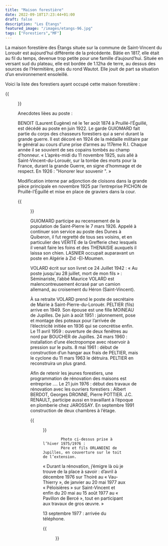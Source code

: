 ```yaml
---
title: "Maison forestière"
date: 2022-09-18T17:23:44+01:00
draft: false
description: "Les Étangs"
featured_image: "/images/etangs-96.jpg"
tags: ["Forestiers","MF"]
---
```


La maison forestière des Étangs située sur la commune de Saint-Vincent du Lorouër est aujourd’hui différente de la précédente.
Bâtie en 1817, elle était au fil du temps, devenue trop petite pour une famille d’aujourd’hui. 
Située en versant sud du plateau, elle est bordée de 1.12ha de terre, au dessus des sources de l’Hermitière, près du rond Wautot. 
Elle jouit de part sa situation d’un environnement ensoleillé. 

Voici la liste des forestiers ayant occupé cette maison forestière : 

{{<figure src="/images/articles/etangs.jpg" title="Forestiers des Étangs">}}

Anecdotes lièes au poste :
  
BENOIT (Laurent Eugène) né le 1er août 1874 à Pruillé-l’Éguillé, est décédé au poste en juin 1922. 
Le garde GUIOMARD fait partie du corps des chasseurs forestiers qui a servi durant la grande guerre.
  Il est décoré en 1924 de la médaille militaire par le général au cours d’une prise d’armes au 117ème R.I. 
  Chaque année il se souvient de ses copains tombés au champ d’honneur.
  « L’après-midi du 11 novembre 1925, suis allé à Saint-Vincent-du-Lorouër, sur la tombe des morts pour la France,
  durant la grande Guerre, en signe d’hommage et de respect. En 1926 : "Honorer leur souvenir ". » 
  
Modification interne par adjonction de cloisons dans la grande pièce principale en novembre 1925 par l’entreprise PICHON de Pruillé-l’Éguillé et mise en place de graviers dans la cour.

{{<figure src="/images/articles/etangs1975.jpg" title="Les Étangs en 1975">}}

GUIOMARD participe au recensement de la population de Saint-Pierre le 7 mars 1926. Appelé à continuer son service au poste des Dunes à Quiberon, il fut regretté de tous ses voisins, et en particulier des VÉRITÉ de la Grefferie chez lesquels il venait faire les foins et des THENAISIE auxquels il laissa son chien.
LASNIER occupait auparavant un poste en Algérie à Zid -El-Moumen.

VOLARD écrit sur son livret ce 24 Juillet 1942 :
  « Au poste jusqu'au 28 juillet, mort de mon fils » : Séminariste, l’abbé Maurice VOLARD est malencontreusement
  écrasé par un camion allemand, au croisement du Héron (Saint-Vincent). 

À sa retraite VOLARD prend le poste de secrétaire de Mairie à Saint-Pierre-du-Lorouër. 
PELTIER (fils) arrive en 1949. Son épouse est une fille MOINEAU de Jupilles.
  De juin à août 1951 : jalonnement, pose et montage des poteaux pour l’arrivée de l’électricité initiée en 1936 qui se concrétise enfin.
  Le 11 avril 1959 : ouverture de deux fenêtres au nord par BOUCHER de Jupilles. 
  24 mars 1960 : installation d’une électropompe avec réservoir à pression sur le puits.
  8 mai 1961 : début de construction d’un hangar aux frais de PELTIER, mais le cyclone du 11 mars 1963
  le détruira. PELTIER en reconstruira un plus grand.
  
  
Afin de retenir les jeunes forestiers, une programmation de rénovation des maisons est entreprise …. 
  Le 21 juin 1976 : début des travaux de rénovation avec les ouvriers forestiers : 
  Albert BERDOT, Georges DRONNE, Pierre POTTIER. J.C. RENAULT, 
  participe aussi en travaillant à l’époque en plomberie chez JAROSSAY.
  En septembre 1991 construction de deux chambres à l’étage.
  
{{<figure src="/images/articles/etangs1977.jpg" title="Création de l’agrandissement">}}
  
            Photo ci-dessus prise à l’hiver 1975/1976 :
            Père et fils ORLANDINI de Jupilles, en couverture sur le toit de l’extension. 

« Durant la rénovation, j’émigre là où je trouve de la place à savoir :
  d’avril à décembre 1976 sur Thoiré au « Vau-Thierry », 
  de janvier au 20 mai 1977 aux « Péloisières » sur Saint-Vincent et
  enfin du 20 mai au 15 août 1977 au « Pavillon de Bercé », 
  tout en participant aux travaux de gros œuvre. » 
  
  13 septembre 1977 : arrivée du téléphone. 
  
{{<figure src="/images/articles/etangs3.jpg" title="Les Étangs en 1991">}}
  

